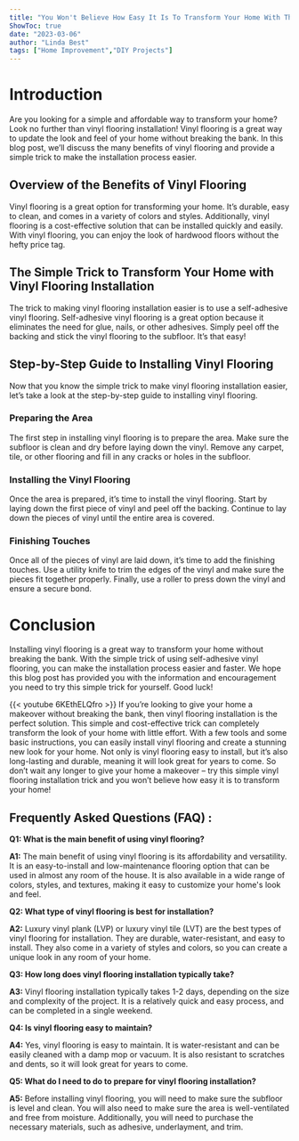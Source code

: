 ```yaml
---
title: "You Won't Believe How Easy It Is To Transform Your Home With This Simple Vinyl Flooring Installation Trick!"
ShowToc: true 
date: "2023-03-06"
author: "Linda Best" 
tags: ["Home Improvement","DIY Projects"]
---
```

# Introduction 
Are you looking for a simple and affordable way to transform your home? Look no further than vinyl flooring installation! Vinyl flooring is a great way to update the look and feel of your home without breaking the bank. In this blog post, we’ll discuss the many benefits of vinyl flooring and provide a simple trick to make the installation process easier. 

## Overview of the Benefits of Vinyl Flooring
Vinyl flooring is a great option for transforming your home. It’s durable, easy to clean, and comes in a variety of colors and styles. Additionally, vinyl flooring is a cost-effective solution that can be installed quickly and easily. With vinyl flooring, you can enjoy the look of hardwood floors without the hefty price tag. 

## The Simple Trick to Transform Your Home with Vinyl Flooring Installation
The trick to making vinyl flooring installation easier is to use a self-adhesive vinyl flooring. Self-adhesive vinyl flooring is a great option because it eliminates the need for glue, nails, or other adhesives. Simply peel off the backing and stick the vinyl flooring to the subfloor. It’s that easy! 

## Step-by-Step Guide to Installing Vinyl Flooring
Now that you know the simple trick to make vinyl flooring installation easier, let’s take a look at the step-by-step guide to installing vinyl flooring. 

### Preparing the Area
The first step in installing vinyl flooring is to prepare the area. Make sure the subfloor is clean and dry before laying down the vinyl. Remove any carpet, tile, or other flooring and fill in any cracks or holes in the subfloor. 

### Installing the Vinyl Flooring
Once the area is prepared, it’s time to install the vinyl flooring. Start by laying down the first piece of vinyl and peel off the backing. Continue to lay down the pieces of vinyl until the entire area is covered. 

### Finishing Touches
Once all of the pieces of vinyl are laid down, it’s time to add the finishing touches. Use a utility knife to trim the edges of the vinyl and make sure the pieces fit together properly. Finally, use a roller to press down the vinyl and ensure a secure bond. 

# Conclusion
Installing vinyl flooring is a great way to transform your home without breaking the bank. With the simple trick of using self-adhesive vinyl flooring, you can make the installation process easier and faster. We hope this blog post has provided you with the information and encouragement you need to try this simple trick for yourself. Good luck!

{{< youtube 6KEthELQfro >}} 
If you’re looking to give your home a makeover without breaking the bank, then vinyl flooring installation is the perfect solution. This simple and cost-effective trick can completely transform the look of your home with little effort. With a few tools and some basic instructions, you can easily install vinyl flooring and create a stunning new look for your home. Not only is vinyl flooring easy to install, but it’s also long-lasting and durable, meaning it will look great for years to come. So don’t wait any longer to give your home a makeover – try this simple vinyl flooring installation trick and you won’t believe how easy it is to transform your home!

## Frequently Asked Questions (FAQ) :
**Q1: What is the main benefit of using vinyl flooring?**

**A1:** The main benefit of using vinyl flooring is its affordability and versatility. It is an easy-to-install and low-maintenance flooring option that can be used in almost any room of the house. It is also available in a wide range of colors, styles, and textures, making it easy to customize your home's look and feel.

**Q2: What type of vinyl flooring is best for installation?**

**A2:** Luxury vinyl plank (LVP) or luxury vinyl tile (LVT) are the best types of vinyl flooring for installation. They are durable, water-resistant, and easy to install. They also come in a variety of styles and colors, so you can create a unique look in any room of your home.

**Q3: How long does vinyl flooring installation typically take?**

**A3:** Vinyl flooring installation typically takes 1-2 days, depending on the size and complexity of the project. It is a relatively quick and easy process, and can be completed in a single weekend.

**Q4: Is vinyl flooring easy to maintain?**

**A4:** Yes, vinyl flooring is easy to maintain. It is water-resistant and can be easily cleaned with a damp mop or vacuum. It is also resistant to scratches and dents, so it will look great for years to come.

**Q5: What do I need to do to prepare for vinyl flooring installation?**

**A5:** Before installing vinyl flooring, you will need to make sure the subfloor is level and clean. You will also need to make sure the area is well-ventilated and free from moisture. Additionally, you will need to purchase the necessary materials, such as adhesive, underlayment, and trim.





